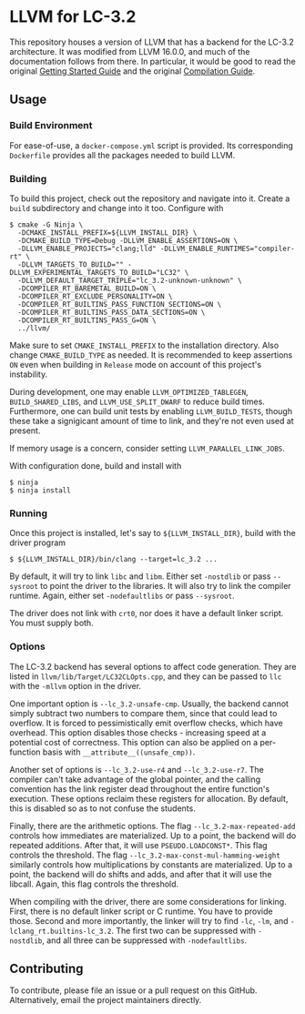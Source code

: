 # LLVM for LC-3.2

This repository houses a version of LLVM that has a backend for the LC-3.2
architecture. It was modified from LLVM 16.0.0, and much of the documentation
follows from there. In particular, it would be good to read the original
[Getting Started Guide](https://llvm.org/docs/GettingStarted.html) and the
original [Compilation Guide](https://llvm.org/docs/CMake.html).

## Usage

### Build Environment

For ease-of-use, a `docker-compose.yml` script is provided. Its corresponding
`Dockerfile` provides all the packages needed to build LLVM.

### Building

To build this project, check out the repository and navigate into it. Create a
`build` subdirectory and change into it too. Configure with
```
$ cmake -G Ninja \
  -DCMAKE_INSTALL_PREFIX=${LLVM_INSTALL_DIR} \
  -DCMAKE_BUILD_TYPE=Debug -DLLVM_ENABLE_ASSERTIONS=ON \
  -DLLVM_ENABLE_PROJECTS="clang;lld" -DLLVM_ENABLE_RUNTIMES="compiler-rt" \
  -DLLVM_TARGETS_TO_BUILD="" -DLLVM_EXPERIMENTAL_TARGETS_TO_BUILD="LC32" \
  -DLLVM_DEFAULT_TARGET_TRIPLE="lc_3.2-unknown-unknown" \
  -DCOMPILER_RT_BAREMETAL_BUILD=ON \
  -DCOMPILER_RT_EXCLUDE_PERSONALITY=ON \
  -DCOMPILER_RT_BUILTINS_PASS_FUNCTION_SECTIONS=ON \
  -DCOMPILER_RT_BUILTINS_PASS_DATA_SECTIONS=ON \
  -DCOMPILER_RT_BUILTINS_PASS_G=ON \
  ../llvm/
```
Make sure to set `CMAKE_INSTALL_PREFIX` to the installation directory. Also
change `CMAKE_BUILD_TYPE` as needed. It is recommended to keep assertions `ON`
even when building in `Release` mode on account of this project's instability.

During development, one may enable `LLVM_OPTIMIZED_TABLEGEN`,
`BUILD_SHARED_LIBS`, and `LLVM_USE_SPLIT_DWARF` to reduce build times.
Furthermore, one can build unit tests by enabling `LLVM_BUILD_TESTS`, though
these take a signigicant amount of time to link, and they're not even used at
present.

If memory usage is a concern, consider setting `LLVM_PARALLEL_LINK_JOBS`.

With configuration done, build and install with
```
$ ninja
$ ninja install
```

### Running

Once this project is installed, let's say to `${LLVM_INSTALL_DIR}`, build with
the driver program
```
$ ${LLVM_INSTALL_DIR}/bin/clang --target=lc_3.2 ...
```
By default, it will try to link `libc` and `libm`. Either set `-nostdlib` or
pass `--sysroot` to point the driver to the libraries. It will also try to link
the compiler runtime. Again, either set `-nodefaultlibs` or pass `--sysroot`.

The driver does not link with `crt0`, nor does it have a default linker script.
You must supply both.

### Options

The LC-3.2 backend has several options to affect code generation. They are
listed in `llvm/lib/Target/LC32CLOpts.cpp`, and they can be passed to `llc` with
the `-mllvm` option in the driver.

One important option is `--lc_3.2-unsafe-cmp`. Usually, the backend cannot
simply subtract two numbers to compare them, since that could lead to overflow.
It is forced to pessimistically emit overflow checks, which have overhead. This
option disables those checks - increasing speed at a potential cost of
correctness. This option can also be applied on a per-function basis with
`__attribute__((unsafe_cmp))`.

Another set of options is `--lc_3.2-use-r4` and `--lc_3.2-use-r7`. The compiler
can't take advantage of the global pointer, and the calling convention has the
link register dead throughout the entire function's execution. These options
reclaim these registers for allocation. By default, this is disabled so as to
not confuse the students.

Finally, there are the arithmetic options. The flag `--lc_3.2-max-repeated-add`
controls how immediates are materialized. Up to a point, the backend will do
repeated additions. After that, it will use `PSEUDO.LOADCONST*`. This flag
controls the threshold. The flag `--lc_3.2-max-const-mul-hamming-weight`
similarly controls how multiplications by constants are materialized. Up to a
point, the backend will do shifts and adds, and after that it will use the
libcall. Again, this flag controls the threshold.

When compiling with the driver, there are some considerations for linking.
First, there is no default linker script or C runtime. You have to provide
those. Second and more importantly, the linker will try to find `-lc`, `-lm`,
and `-lclang_rt.builtins-lc_3.2`. The first two can be suppressed with
`-nostdlib`, and all three can be suppressed with `-nodefaultlibs`.

## Contributing

To contribute, please file an issue or a pull request on this GitHub.
Alternatively, email the project maintainers directly.
